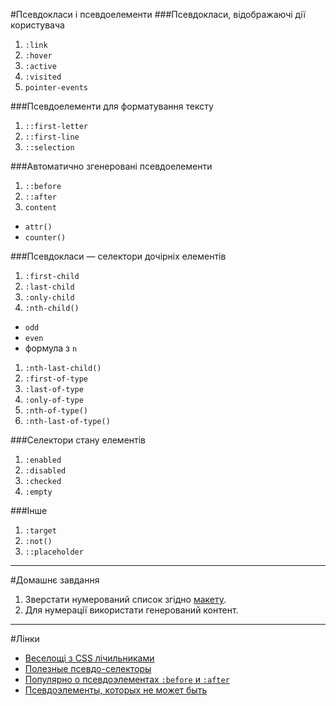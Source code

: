 #Псевдокласи і псевдоелементи
###Псевдокласи, відображаючі дії користувача
1. `:link`
1. `:hover`
1. `:active`
1. `:visited`
1. `pointer-events`

###Псевдоелементи для форматування тексту
1. `::first-letter`
1. `::first-line`
1. `::selection`

###Автоматично згенеровані псевдоелементи
1. `::before`
1. `::after`
1. `content`
  - `attr()`
  - `counter()`

###Псевдокласи — селектори дочірніх елементів
1. `:first-child`
1. `:last-child`
1. `:only-child`
1. `:nth-child()`
  - `odd`
  - `even`
  - формула з `n`
1. `:nth-last-child()`
1. `:first-of-type`
1. `:last-of-type`
1. `:only-of-type`
1. `:nth-of-type()`
1. `:nth-last-of-type()`

###Селектори стану елементів
1. `:enabled`
1. `:disabled`
1. `:checked`
1. `:empty`

###Інше
1. `:target`
1. `:not()`
1. `::placeholder`

---

#Домашнє завдання
1. Зверстати нумерований список згідно [макету](https://www.dropbox.com/s/8pqhd5wdvoyj0js/lesson-7.%20homework.psd?dl=0).
1. Для нумерації використати генерований контент.

---
#Лінки
- [Веселощі з CSS лічильниками](http://codeguida.com/post/318/)
- [Полезные псевдо-селекторы](http://frontender.info/helpful-css-pseudo-selectors/)
- [Популярно о псевдоэлементах `:before` и `:after`](https://habrahabr.ru/post/154319/)
- [Псевдоэлементы, которых не может быть](http://css-live.ru/articles-css/impossible-pseudos.html)

